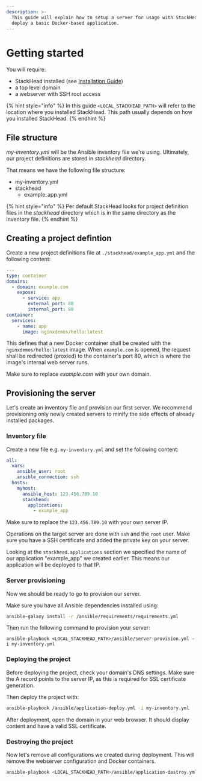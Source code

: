 ```yaml
---
description: >-
  This guide will explain how to setup a server for usage with StackHead and
  deploy a basic Docker-based application.
---
```


# Getting started

You will require:

* StackHead installed \(see [Installation Guide](installation.md)\)
* a top level domain
* a webserver with SSH root access

{% hint style="info" %}
In this guide `<LOCAL_STACKHEAD_PATH>` will refer to the location where you installed StackHead. This path usually depends on how you installed StackHead.
{% endhint %}

## File structure

_my-inventory.yml_ will be the Ansible inventory file we're using. Ultimately, our project definitions are stored in _stackhead_ directory.

That means we have the following file structure:

* my-inventory.yml
* stackhead
  * example\_app.yml

{% hint style="info" %}
Per default StackHead looks for project definition files in the _stackhead_ directory which is in the same directory as the inventory file.
{% endhint %}

## Creating a project defintion

Create a new project definitions file at `./stackhead/example_app.yml` and the following content:

```yaml
---
type: container
domains:
  - domain: example.com
    expose:
      - service: app
        external_port: 80
        internal_port: 80
container:
  services:
    - name: app
      image: nginxdemos/hello:latest
```

This defines that a new Docker container shall be created with the `nginxdemos/hello:latest` image. When `example.com` is opened, the request shall be redirected \(proxied\) to the container's port 80, which is where the image's internal web server runs.

Make sure to replace _example.com_ with your own domain.

## Provisioning the server

Let's create an inventory file and provision our first server. We recommend provisioning only newly created servers to minify the side effects of already installed packages.

### Inventory file

Create a new file e.g. `my-inventory.yml` and set the following content:

```yaml
all:
  vars:
    ansible_user: root
    ansible_connection: ssh
  hosts:
    myhost:
      ansible_host: 123.456.789.10
      stackhead:
        applications:
          - example_app
```

Make sure to replace the `123.456.789.10` with your own server IP.

Operations on the target server are done with `ssh` and the `root` user. Make sure you have a SSH certificate and added the private key on your server.

Looking at the `stackhead.applications` section we specified the name of our application "example\_app" we created earlier. This means our application will be deployed to that IP.

### Server provisioning

Now we should be ready to go to provision our server.

Make sure you have all Ansible dependencies installed using:

```bash
ansible-galaxy install -r /ansible/requirements/requirements.yml
```

Then run the following command to provision your server:

```text
ansible-playbook <LOCAL_STACKHEAD_PATH>/ansible/server-provision.yml -i my-inventory.yml
```

### Deploying the project

Before deploying the project, check your domain's DNS settings. Make sure the A record points to the server IP, as this is required for SSL certificate generation.

Then deploy the project with:

```bash
ansible-playbook /ansible/application-deploy.yml -i my-inventory.yml
```

After deployment, open the domain in your web browser. It should display content and have a valid SSL certificate.

### Destroying the project

Now let's remove all configurations we created during deployment. This will remove the webserver configuration and Docker containers.

```bash
ansible-playbook <LOCAL_STACKHEAD_PATH>/ansible/application-destroy.yml -i my-inventory.yml --extra-vars "project_name=example_app"
```


